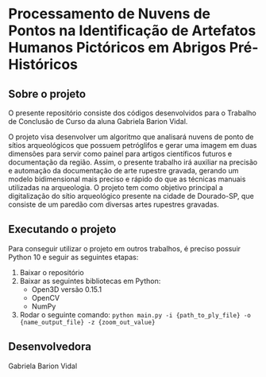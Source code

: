 # Processamento de Nuvens de Pontos na Identificação de Artefatos Humanos Pictóricos em Abrigos Pré-Históricos

## Sobre o projeto

O presente repositório consiste dos códigos desenvolvidos para o Trabalho de Conclusão de Curso da aluna Gabriela Barion Vidal.

O projeto visa desenvolver um algoritmo que analisará nuvens de ponto de sítios arqueológicos que possuem petróglifos e gerar uma imagem em duas dimensões para servir como painel para artigos científicos futuros e documentação da região. Assim, o presente trabalho irá auxiliar na precisão e automação da documentação de arte rupestre gravada, gerando um modelo bidimensional mais preciso e rápido do que as técnicas manuais utilizadas na arqueologia. O projeto tem como objetivo principal a digitalização do sítio arqueológico presente na cidade de Dourado-SP, que consiste de um paredão com diversas artes rupestres gravadas.

## Executando o projeto
Para conseguir utilizar o projeto em outros trabalhos, é preciso possuir Python 10 e seguir as seguintes etapas:

1. Baixar o repositório
2. Baixar as seguintes bibliotecas em Python:
    * Open3D versão 0.15.1
    * OpenCV
    * NumPy
3. Rodar o seguinte comando: `python main.py -i {path_to_ply_file} -o {name_output_file} -z {zoom_out_value}`

## Desenvolvedora

Gabriela Barion Vidal